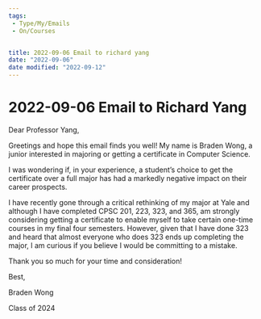 ```yaml
---
tags:
 - Type/My/Emails
 - On/Courses


title: 2022-09-06 Email to richard yang
date: "2022-09-06"
date modified: "2022-09-12"
---
```


# 2022-09-06 Email to Richard Yang
Dear Professor Yang,

Greetings and hope this email finds you well! My name is Braden Wong, a junior interested in majoring or getting a certificate in Computer Science.

I was wondering if, in your experience, a student’s choice to get the certificate over a full major has had a markedly negative impact on their career prospects.

I have recently gone through a critical rethinking of my major at Yale and although I have completed CPSC 201, 223, 323, and 365, am strongly considering getting a certificate to enable myself to take certain one-time courses in my final four semesters. However, given that I have done 323 and heard that almost everyone who does 323 ends up completing the major, I am curious if you believe I would be committing to a mistake.

Thank you so much for your time and consideration!

Best,

Braden Wong

Class of 2024
